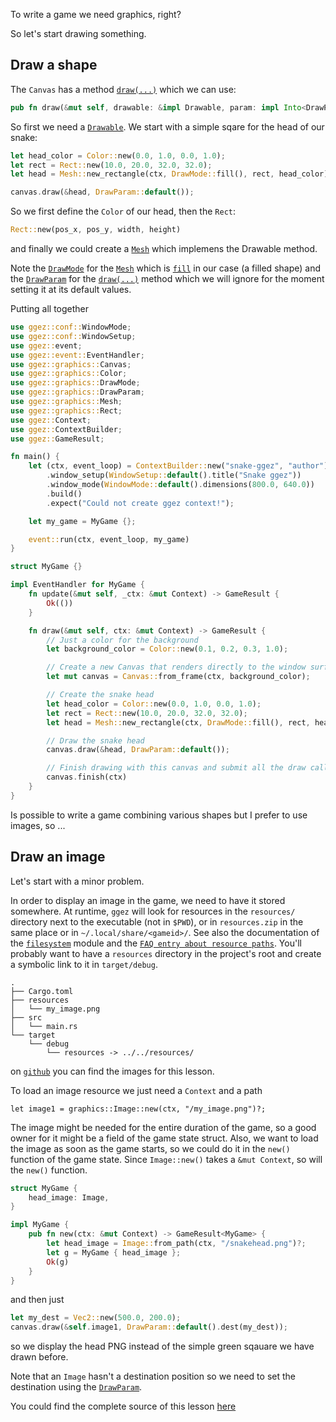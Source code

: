 To write a game we need graphics, right?

So let's start drawing something.

## Draw a shape

The `Canvas` has a method [`draw(...)`](https://docs.rs/ggez/0.8.1/ggez/graphics/struct.Canvas.html#method.draw) which we can use:

```rust
pub fn draw(&mut self, drawable: &impl Drawable, param: impl Into<DrawParam>)
```

So first we need a [`Drawable`](https://docs.rs/ggez/0.8.1/ggez/graphics/trait.Drawable.html).
We start with a simple sqare for the head of our snake:

```rust
let head_color = Color::new(0.0, 1.0, 0.0, 1.0);
let rect = Rect::new(10.0, 20.0, 32.0, 32.0);
let head = Mesh::new_rectangle(ctx, DrawMode::fill(), rect, head_color)?;

canvas.draw(&head, DrawParam::default());
```

So we first define the `Color` of our head, then the `Rect`:

```rust
Rect::new(pos_x, pos_y, width, height)
```

and finally we could create a [`Mesh`](https://docs.rs/ggez/0.8.1/ggez/graphics/struct.Mesh.html) which implemens the Drawable method.

Note the [`DrawMode`](https://docs.rs/ggez/0.8.1/ggez/graphics/enum.DrawMode.html) for the [`Mesh`](https://docs.rs/ggez/0.8.1/ggez/graphics/struct.Mesh.html) which is [`fill`](https://docs.rs/ggez/0.8.1/ggez/graphics/enum.DrawMode.html#variant.Fill) in our case (a filled shape)
and the [`DrawParam`](https://docs.rs/ggez/0.8.1/ggez/graphics/struct.DrawParam.html) for the [`draw(...)`](https://docs.rs/ggez/0.8.1/ggez/graphics/struct.Canvas.html#method.draw) method which we will ignore for the moment setting it at its default values.

Putting all together

```rust
use ggez::conf::WindowMode;
use ggez::conf::WindowSetup;
use ggez::event;
use ggez::event::EventHandler;
use ggez::graphics::Canvas;
use ggez::graphics::Color;
use ggez::graphics::DrawMode;
use ggez::graphics::DrawParam;
use ggez::graphics::Mesh;
use ggez::graphics::Rect;
use ggez::Context;
use ggez::ContextBuilder;
use ggez::GameResult;

fn main() {
    let (ctx, event_loop) = ContextBuilder::new("snake-ggez", "author")
        .window_setup(WindowSetup::default().title("Snake ggez"))
        .window_mode(WindowMode::default().dimensions(800.0, 640.0))
        .build()
        .expect("Could not create ggez context!");

    let my_game = MyGame {};

    event::run(ctx, event_loop, my_game)
}

struct MyGame {}

impl EventHandler for MyGame {
    fn update(&mut self, _ctx: &mut Context) -> GameResult {
        Ok(())
    }

    fn draw(&mut self, ctx: &mut Context) -> GameResult {
        // Just a color for the background
        let background_color = Color::new(0.1, 0.2, 0.3, 1.0);

        // Create a new Canvas that renders directly to the window surface.
        let mut canvas = Canvas::from_frame(ctx, background_color);

        // Create the snake head
        let head_color = Color::new(0.0, 1.0, 0.0, 1.0);
        let rect = Rect::new(10.0, 20.0, 32.0, 32.0);
        let head = Mesh::new_rectangle(ctx, DrawMode::fill(), rect, head_color)?;

        // Draw the snake head
        canvas.draw(&head, DrawParam::default());

        // Finish drawing with this canvas and submit all the draw calls.
        canvas.finish(ctx)
    }
}
```

Is possible to write a game combining various shapes but I prefer to use images, so ...

## Draw an image

Let's start with a minor problem.

In order to display an image in the game, we need to have it stored somewhere.
At runtime, `ggez` will look for resources in the `resources/` directory next to the executable (not in `$PWD`),
or in `resources.zip` in the same place or in `~/.local/share/<gameid>/`.
See also the documentation of the [`filesystem`](https://docs.rs/ggez/0.8.1/ggez/filesystem/) module and the [`FAQ entry about resource paths`](https://github.com/ggez/ggez/blob/master/docs/FAQ.md#errors_resource).
You'll probably want to have a `resources` directory in the project's root and create a symbolic link to it in `target/debug`.

```
.
├── Cargo.toml
├── resources
│   └── my_image.png
├── src
│   └── main.rs
└── target
    └── debug
        └── resources -> ../../resources/
```

on [`github`](https://github.com/geckoblu-games/snake-ggez) you can find the images for this lesson.

To load an image resource we just need a `Context` and a path

```
let image1 = graphics::Image::new(ctx, "/my_image.png")?;
```

The image might be needed for the entire duration of the game,
so a good owner for it might be a field of the game state struct.
Also, we want to load the image as soon as the game starts,
so we could do it in the `new()` function of the game state.
Since `Image::new()` takes a `&mut Context`, so will the `new()` function.

```rust
struct MyGame {
    head_image: Image,
}

impl MyGame {
    pub fn new(ctx: &mut Context) -> GameResult<MyGame> {
        let head_image = Image::from_path(ctx, "/snakehead.png")?;
        let g = MyGame { head_image };
        Ok(g)
    }
}
```

and then just 

```rust
let my_dest = Vec2::new(500.0, 200.0);
canvas.draw(&self.image1, DrawParam::default().dest(my_dest));
```

so we display the head PNG instead of the simple green sqauare we have drawn before.

Note that an `Image` hasn't a destination position so we need to set the destination
using the [`DrawParam`](https://docs.rs/ggez/0.8.1/ggez/graphics/struct.DrawParam.html).

You could find the complete source of this lesson [here](https://github.com/geckoblu-games/snake-ggez/blob/main/examples/02_drawanimage.rs)

